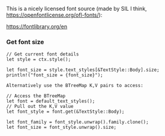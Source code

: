 This is a nicely licensed font source (made by SIL I think, https://openfontlicense.org/ofl-fonts/):

https://fontlibrary.org/en

### Get font size

```
// Get current font details
let style = ctx.style();

let font_size = style.text_styles[&TextStyle::Body].size;
println!("font_size = {font_size}");

Alternatively use the BTreeMap K,V pairs to access:

// Access the BTreeMap
let font = default_text_styles();
// Pull out the K,V value
let font_style = font.get(&TextStyle::Body);

let font_family = font_style.unwrap().family.clone();
let font_size = font_style.unwrap().size;
```
